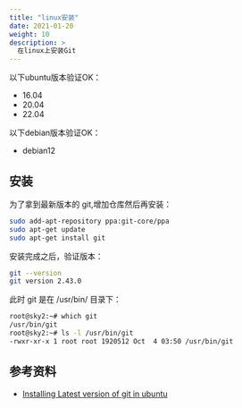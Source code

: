 ```yaml
---
title: "linux安装"
date: 2021-01-20
weight: 10
description: >
  在linux上安装Git
---
```


以下ubuntu版本验证OK：

- 16.04
- 20.04
- 22.04

以下debian版本验证OK：

- debian12

## 安装

为了拿到最新版本的 git,增加仓库然后再安装：

```bash
sudo add-apt-repository ppa:git-core/ppa
sudo apt-get update
sudo apt-get install git
```

安装完成之后，验证版本：

```bash
git --version
git version 2.43.0
```

此时 git 是在 /usr/bin/ 目录下：

```bash
root@sky2:~# which git
/usr/bin/git
root@sky2:~# ls -l /usr/bin/git
-rwxr-xr-x 1 root root 1920512 Oct  4 03:50 /usr/bin/git
```

## 参考资料

- [Installing Latest version of git in ubuntu](http://stackoverflow.com/questions/19109542/installing-latest-version-of-git-in-ubuntu)
